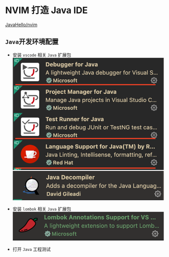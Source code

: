 # NVIM 打造 Java IDE

[JavaHello/nvim](https://github.com/JavaHello/nvim/tree/nvim-lsp)

## `Java`开发环境配置

- 安装 `vscode` 相关 `Java` 扩展包
  ![./images/vscode-java1.png](./images/vscode-java1.png)
  ![./images/vscode-java2.png](./images/vscode-java2.png)
- 安装 `lombok` 相关 `Java` 扩展包
  ![./images/vscode-java3.png](./images/vscode-java3.png)

- 打开 `Java` 工程测试
